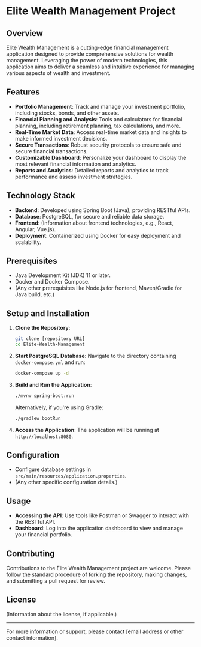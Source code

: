 # Elite Wealth Management Project

## Overview

Elite Wealth Management is a cutting-edge financial management application designed to provide comprehensive solutions for wealth management. Leveraging the power of modern technologies, this application aims to deliver a seamless and intuitive experience for managing various aspects of wealth and investment.

## Features

- **Portfolio Management**: Track and manage your investment portfolio, including stocks, bonds, and other assets.
- **Financial Planning and Analysis**: Tools and calculators for financial planning, including retirement planning, tax calculations, and more.
- **Real-Time Market Data**: Access real-time market data and insights to make informed investment decisions.
- **Secure Transactions**: Robust security protocols to ensure safe and secure financial transactions.
- **Customizable Dashboard**: Personalize your dashboard to display the most relevant financial information and analytics.
- **Reports and Analytics**: Detailed reports and analytics to track performance and assess investment strategies.

## Technology Stack

- **Backend**: Developed using Spring Boot (Java), providing RESTful APIs.
- **Database**: PostgreSQL, for secure and reliable data storage.
- **Frontend**: (Information about frontend technologies, e.g., React, Angular, Vue.js).
- **Deployment**: Containerized using Docker for easy deployment and scalability.

## Prerequisites

- Java Development Kit (JDK) 11 or later.
- Docker and Docker Compose.
- (Any other prerequisites like Node.js for frontend, Maven/Gradle for Java build, etc.)

## Setup and Installation

1. **Clone the Repository**:
   ```bash
   git clone [repository URL]
   cd Elite-Wealth-Management
   ```

2. **Start PostgreSQL Database**:
   Navigate to the directory containing `docker-compose.yml` and run:
   ```bash
   docker-compose up -d
   ```

3. **Build and Run the Application**:
   ```bash
   ./mvnw spring-boot:run
   ```
   Alternatively, if you're using Gradle:
   ```bash
   ./gradlew bootRun
   ```

4. **Access the Application**:
   The application will be running at `http://localhost:8080`.

## Configuration

- Configure database settings in `src/main/resources/application.properties`.
- (Any other specific configuration details.)

## Usage

- **Accessing the API**: Use tools like Postman or Swagger to interact with the RESTful API.
- **Dashboard**: Log into the application dashboard to view and manage your financial portfolio.

## Contributing

Contributions to the Elite Wealth Management project are welcome. Please follow the standard procedure of forking the repository, making changes, and submitting a pull request for review.

## License

(Information about the license, if applicable.)

---

For more information or support, please contact [email address or other contact information].

